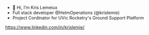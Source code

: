 - 👋 Hi, I’m Kris Lemeiux
- Full stack developer @HelmOperations (@krislemie)
- Project Cordinator for UVic Rocketry's Ground Support Platform

https://www.linkedin.com/in/krislemie/

<!---
klemie/klemie is a ✨ special ✨ repository because its `README.md` (this file) appears on your GitHub profile.
You can click the Preview link to take a look at your changes.
--->

